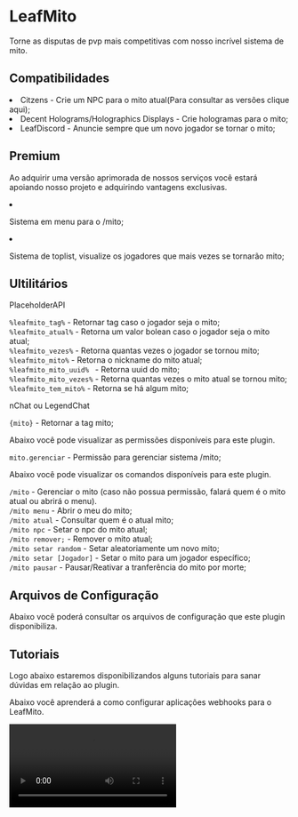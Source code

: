 # LeafMito
<secondary-label ref="gratuita"/>
<secondary-label ref="premium"/>

<p>Torne as disputas de pvp mais competitivas com nosso incrível sistema de mito.</p>

## Compatibilidades

<list>
    <li>
        Citzens - Crie um NPC para o mito atual(Para consultar as versões clique aqui);
    </li>
    <li>
        Decent Holograms/Holographics Displays - Crie hologramas para o mito;
    </li>
    <li>
        LeafDiscord - Anuncie sempre que um novo jogador se tornar o mito;
    </li>
</list>

## Premium

<p>Ao adquirir uma versão aprimorada de nossos serviços você estará apoiando nosso projeto e adquirindo vantagens exclusivas.</p>

<procedure title="Quais sãos as vantagens?">
    <list>
        <li>
            <p>Sistema em menu para o /mito;</p>
        </li>
        <li>
            <p>Sistema de toplist, visualize os jogadores que mais vezes se tornarão mito;</p>
        </li>
    </list>
</procedure>

## Ultilitários

<tabs>
    <tab title="Placeholders">
        <procedure title="Placeholders">
            <p><control>PlaceholderAPI</control></p>
            <p><code>%leafmito_tag%</code> - Retornar tag caso o jogador seja o mito;<br>
            <code>%leafmito_atual%</code> - Retorna um valor bolean caso o jogador seja o mito atual;<br>
            <code>%leafmito_vezes%</code> - Retorna quantas vezes o jogador se tornou mito;<br>
            <code>%leafmito_mito%</code> - Retorna o nickname do mito atual;<br>
            <code>%leafmito_mito_uuid% </code> - Retorna uuid do mito;<br>
            <code>%leafmito_mito_vezes%</code> - Retorna quantas vezes o mito atual se tornou mito;<br>
            <code>%leafmito_tem_mito%</code> - Retorna se há algum mito;</p>
            <p><control>nChat ou LegendChat</control></p>
            <p><code>{mito}</code> - Retornar a tag mito;</p>
        </procedure>
    </tab>
    <tab title="Permissões">
        <procedure title="Permissões">
            <p>Abaixo você pode visualizar as permissões disponíveis para este plugin.</p>
            <p><code>mito.gerenciar</code> - Permissão para gerenciar sistema /mito;</p>
        </procedure>
    </tab>
    <tab title="Comandos">
        <procedure title="Comandos">
            <p>Abaixo você pode visualizar os comandos disponíveis para este plugin.</p>
            <p><code>/mito</code> - Gerenciar o mito (caso não possua permissão, falará quem é o mito atual ou abrirá o menu).<br>
            <code>/mito menu</code> - Abrir o meu do mito;<br>
            <code>/mito atual</code> - Consultar quem é o atual mito;<br>
            <code>/mito npc</code> - Setar o npc do mito atual;<br>
            <code>/mito remover;</code> - Remover o mito atual;<br>
            <code>/mito setar random</code> - Setar aleatoriamente um novo mito;<br>
            <code>/mito setar [Jogador]</code> - Setar o mito para um jogador específico;<br>
            <code>/mito pausar</code> - Pausar/Reativar a tranferência do mito por morte;</p>
        </procedure>
    </tab>
</tabs>

## Arquivos de Configuração

Abaixo você poderá consultar os arquivos de configuração que este plugin disponibiliza.

<include from="arquivos-mito.md" element-id="arquivos-mito"></include>

## Tutoriais

<p>Logo abaixo estaremos disponibilizandos alguns tutoriais para sanar dúvidas em relação ao plugin.</p>

<chapter title="Clique aqui" collapsible="true">
    <deflist>
        <def title="Como usar LeafDiscord + LeafMito?">
            <p>Abaixo você aprenderá a como configurar aplicações webhooks para o LeafMito.</p>
            <video src="https://www.youtube.com/watch?v=zVm-nnQJII4"/>
        </def>
    </deflist>
</chapter>